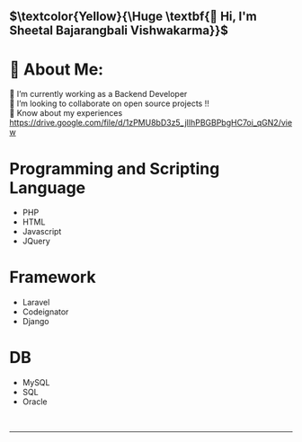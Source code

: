 ## $\textcolor{Yellow}{\Huge \textbf{👋 Hi, I'm Sheetal Bajarangbali Vishwakarma}}$

# 💫 About Me:
🔭 I’m currently working as a Backend Developer <br>👯 I’m looking to collaborate on open source projects !! <br>📄 Know about my experiences https://drive.google.com/file/d/1zPMU8bD3z5_jIlhPBGBPbgHC7oi_qGN2/view<br>

# Programming and Scripting Language
- PHP
- HTML
- Javascript
- JQuery
  
# Framework
- Laravel
- Codeignator
- Django

# DB
- MySQL
- SQL
- Oracle
  
<br/>
<hr/>
